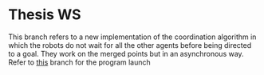 Thesis WS
============

This branch refers to a new implementation of the coordination algorithm in which the robots do not wait for all the other agents before being directed to a goal. They work on the merged points but in an asynchronous way. <br>
Refer to [this](https://github.com/mmatteo-hub/thesis_ws/tree/karto_slam) branch for the program launch
